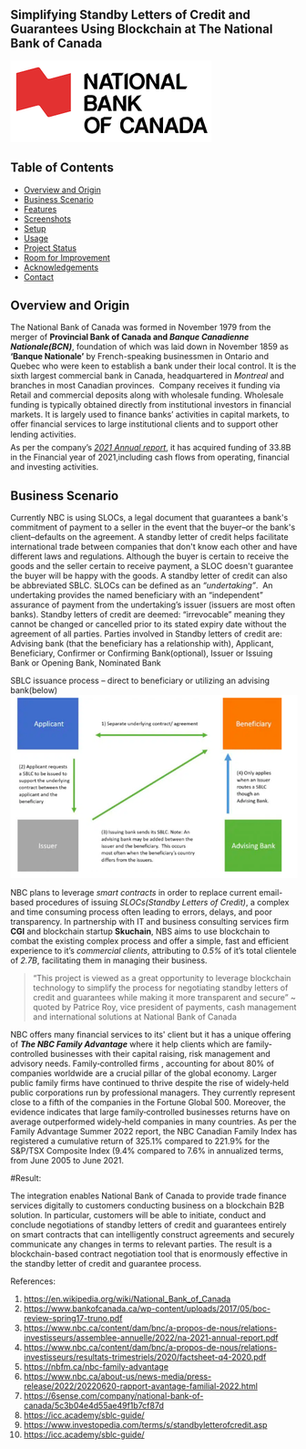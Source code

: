 ## Simplifying Standby Letters of Credit and Guarantees Using Blockchain at The National Bank of Canada

![National Bank of Canada](/NBC-Img.png)

## Table of Contents
* [Overview and Origin](#overview-and-origin)
* [Business Scenario](#business-scenario)
* [Features](#features)
* [Screenshots](#screenshots)
* [Setup](#setup)
* [Usage](#usage)
* [Project Status](#project-status)
* [Room for Improvement](#room-for-improvement)
* [Acknowledgements](#acknowledgements)
* [Contact](#contact)

## Overview and Origin

The National Bank of Canada was formed in November 1979 from the merger of **Provincial Bank of Canada and _Banque Canadienne Nationale(BCN)_**, foundation of which was laid down in November 1859 as **‘Banque Nationale’** by French-speaking businessmen in Ontario and Quebec who were keen to establish a bank under their local control. It is the sixth largest commercial bank in Canada, headquartered in _Montreal_ and branches in most Canadian provinces. 
Company receives it funding via Retail and commercial deposits along with wholesale funding. Wholesale funding is typically obtained directly from institutional investors in financial markets. It is largely used to finance banks’ activities in capital markets, to offer financial services to large institutional clients and to support other lending activities.   
As per the company’s [_2021 Annual report_](https://www.nbc.ca/content/dam/bnc/a-propos-de-nous/relations-investisseurs/assemblee-annuelle/2022/na-2021-annual-report.pdf), it has acquired funding of 33.8B in the Financial year of 2021,including cash flows from  operating, financial and investing activities.

## Business Scenario

Currently NBC is using SLOCs, a legal document that guarantees a bank's commitment of payment to a seller in the event that the buyer–or the bank's client–defaults on the agreement. A standby letter of credit helps facilitate international trade between companies that don't know each other and have different laws and regulations. Although the buyer is certain to receive the goods and the seller certain to receive payment, a SLOC doesn't guarantee the buyer will be happy with the goods. A standby letter of credit can also be abbreviated SBLC.
SLOCs can be defined as an _“undertaking”_.  An undertaking provides the named beneficiary with an “independent” assurance of payment from the undertaking’s issuer (issuers are most often banks). Standby letters of credit are deemed: “irrevocable” meaning they cannot be changed or cancelled prior to its stated expiry date without the agreement of all parties. Parties involved in Standby letters of credit are: Advising bank (that the beneficiary has a relationship with),
Applicant, Beneficiary, Confirmer or Confirming Bank(optional), Issuer or Issuing Bank or Opening Bank, Nominated Bank 

SBLC issuance process – direct to beneficiary or utilizing an advising bank(below)
![ProcessFlow_for_SBLC](/ProcessFlow_for_SBLC.png)

NBC plans to leverage _smart contracts_ in order to replace current email-based procedures of issuing _SLOCs(Standby Letters of Credit)_, a complex and time consuming process often leading to errors, delays, and poor transparency. In partnership with IT and business consulting services firm **CGI** and blockchain startup **Skuchain**, NBS aims to use blockchain to combat the existing complex process and offer a simple, fast and efficient experience to it’s _commercial clients_, attributing to *0.5%* of it’s total clientele of *2.7B*, facilitating them in managing their business.

> “This project is viewed as a great opportunity to leverage blockchain technology to simplify the process for negotiating standby letters of credit and guarantees while making it more transparent and secure” ~ quoted by Patrice Roy, vice president of payments, cash management and international solutions at National Bank of Canada

NBC offers many financial services to its' client but it has a unique offering of **_The NBC Family Advantage_** where it help clients which are family-controlled businesses with their capital raising, risk management and advisory needs. Family‐controlled firms , accounting for about 80% of companies worldwide are a crucial pillar of the global economy. Larger public family firms have continued to thrive despite the rise of widely‐held public corporations run by professional managers. They currently represent close to a fifth of the companies in the Fortune Global 500. Moreover, the evidence indicates that large family‐controlled businesses returns have on average outperformed widely‐held companies in many countries.
As per the Family Advantage Summer 2022 report, the NBC Canadian Family Index has registered a cumulative return of 325.1% compared to 221.9% for the S&P/TSX Composite Index (9.4% compared to 7.6% in annualized terms, from June 2005 to June 2021.



#Result:

The integration enables National Bank of Canada to provide trade finance services digitally to customers conducting business on a blockchain B2B solution. In particular, customers will be able to initiate, conduct and conclude negotiations of standby letters of credit and guarantees entirely on smart contracts that can intelligently construct agreements and securely communicate any changes in terms to relevant parties. The result is a blockchain-based contract negotiation tool that is enormously effective in the standby letter of credit and guarantee process.

References: 
1. https://en.wikipedia.org/wiki/National_Bank_of_Canada
2. https://www.bankofcanada.ca/wp-content/uploads/2017/05/boc-review-spring17-truno.pdf
3. https://www.nbc.ca/content/dam/bnc/a-propos-de-nous/relations-investisseurs/assemblee-annuelle/2022/na-2021-annual-report.pdf
4. https://www.nbc.ca/content/dam/bnc/a-propos-de-nous/relations-investisseurs/resultats-trimestriels/2020/factsheet-q4-2020.pdf
5. https://nbfm.ca/nbc-family-advantage
6. https://www.nbc.ca/about-us/news-media/press-release/2022/20220620-rapport-avantage-familial-2022.html
7. https://6sense.com/company/national-bank-of-canada/5c3b04e4d55ae49f1b7cf87d
8. https://icc.academy/sblc-guide/
9. https://www.investopedia.com/terms/s/standbyletterofcredit.asp
10. https://icc.academy/sblc-guide/

